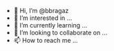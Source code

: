 - 👋 Hi, I’m @bbragaz
- 👀 I’m interested in ...
- 🌱 I’m currently learning ...
- 💞️ I’m looking to collaborate on ...
- 📫 How to reach me ...

<!---
bbragaz/bbragaz is a ✨ special ✨ repository because its `README.md` (this file) appears on your GitHub profile.
You can click the Preview link to take a look at your changes.
--->

